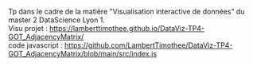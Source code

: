 Tp dans le cadre de la matière "Visualisation interactive de données" du master 2 DataScience Lyon 1. <br/>
Visu projet : https://lamberttimothee.github.io/DataViz-TP4-GOT_AdjacencyMatrix/ <br/>
code javascript : https://github.com/LambertTimothee/DataViz-TP4-GOT_AdjacencyMatrix/blob/main/src/index.js

